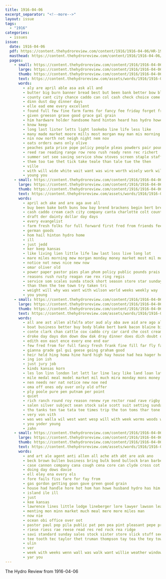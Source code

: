 ```yaml
---
title: 1916-04-06
excerpt_separator: "<!--more-->"
layout: issue
tags:
  - "1916"
categories:
  - issues
issue:
  date: 1916-04-06
  pdf: https://content.thehydroreview.com/content/1916/1916-04-06/HR-1916-04-06.pdf
  masthead: https://content.thehydroreview.com/content/1916/1916-04-06/masthead/HR-1916-04-06.jpg
  pages:
    - small: https://content.thehydroreview.com/content/1916/1916-04-06/small/HR-1916-04-06-01.jpg
      large: https://content.thehydroreview.com/content/1916/1916-04-06/large/HR-1916-04-06-01.jpg
      thumb: https://content.thehydroreview.com/content/1916/1916-04-06/thumbnails/HR-1916-04-06-01.jpg
      text: https://content.thehydroreview.com/assets/words/1916/1916-04-06/HR-1916-04-06-01.txt
      words:
        - aly are april able asa ask all and
        - butter big burn banner bread best but been bank better bow blanks bess bros business bas brands bor bel binger black buy
        - county cant city chance caddo can col cash check choice come
        - dinn dust day dinner days
        - elle ead eme every excellent
        - found full few fine farm farms for fancy fee friday forget fresh first fron
        - given greeson grave good grace gal grain
        - him hardware holder handsome hand hinton heard has hydro howe honesty how her
        - know keep
        - long last lister letts light lookeba line life less like
        - many made market moore mills most morgan may man mis morning mill mighty men
        - nin now north not neigh night nem nov
        - oats orders owns only olive
        - peaches pata price pope policy people pleas powders pair pound pitzer pleasure
        - reed rae reading range row reno rush ready renn rec richert
        - summer set see saving service show stoves screen staple staff sella school sell safe soap stock sorrow saturday sister stockton store stove scott say
        - them too tae thet tick take teale than tale tue the then
        - ville
        - with will wide white wait want was wire worth wisely work willis wearing wheat
        - young you
    - small: https://content.thehydroreview.com/content/1916/1916-04-06/small/HR-1916-04-06-02.jpg
      large: https://content.thehydroreview.com/content/1916/1916-04-06/large/HR-1916-04-06-02.jpg
      thumb: https://content.thehydroreview.com/content/1916/1916-04-06/thumbnails/HR-1916-04-06-02.jpg
      text: https://content.thehydroreview.com/assets/words/1916/1916-04-06/HR-1916-04-06-02.txt
      words:
        - april ach ake and are aga ave all
        - buy been bake both buns bow bay brend brackens begin bert bread but best billy
        - cash caddo cream cach city company canta charlotte colt county come care che class
        - draft der dainty dollar day days
        - every evangelist
        - farm fresh folks for full forward first fred from friends fee
        - german goods
        - hom hail hinton hydro home
        - ill
        - just jedd
        - ker keep kansas
        - like living lien little life law last loss live long lot
        - mare miles morning mew morgan monday money market most mil more marsh
        - notice not news nice new now
        - omar oliver old
        - power paper pastor pies plan phom policy public pounds prais
        - reasons rush rusty reagan rae rex ring regis
        - service som scales sunda stock short season store star sunday state sac seat spells stable schools stallion somes spell sal sale selling spring
        - than then the tee town try taken tri
        - weight will why was want with wilson world weeks weekly way
        - you young
    - small: https://content.thehydroreview.com/content/1916/1916-04-06/small/HR-1916-04-06-03.jpg
      large: https://content.thehydroreview.com/content/1916/1916-04-06/large/HR-1916-04-06-03.jpg
      thumb: https://content.thehydroreview.com/content/1916/1916-04-06/thumbnails/HR-1916-04-06-03.jpg
      text: https://content.thehydroreview.com/assets/words/1916/1916-04-06/HR-1916-04-06-03.txt
      words:
        - all ane ast allen alfalfa ator aud aly aba ave aid are ago alway and amy august agent
        - boat business better buy body blake bert bank bacon blaine big bros back butter bus ber bridge brabant bring best bane been breckenridge bill banke
        - conte clark chan cattle cox caddo cry car card che cost cream col city chase counts county change can caller
        - droke day days don down dow dak dray dinner does dich doubt death deen
        - edith eon east ence every ene end ear
        - few fred from for full fancy fresh frank fine fill far fly falfa farm friendly first fils famous ford found fee
        - gianna grade gal gui geese going graham good
        - heir held hing homa hine hard high hay house had hea hager horse hut hand has hinton her harness him hack hee hom hams home hydro hill health hove
        - ing ion ish
        - just jury job
        - kinds kansas korn
        - les lon linn london lot lett lar line lacy like land loan later last lard lay lynn lilly
        - mile medal meal model market mil much mira monday mons money made marke mere miss mate milling more morning may method mar moody mighty morgan mcfarlin most
        - nen needs ner nat notice new noe ned
        - oma off ones ody over only old offer
        - ply poole pure pen putnam per point
        - quiet
        - rich ranch round roy reason renew rye rector road rave rigby rae rand rebel rind
        - salen silver subject sean stock sale scott suit setting sunda seven sik sue speach sao stuff scot shock soon sunday see saturday studebaker styles side sal sion save sense school suits
        - tho tanks ten tae tata tee times trip the ton toms thar tone take thorpe trunk than
        - very von vith
        - was wes walla wil west want wesp will with week worms woods well white wood wan went wasp
        - you yoder young
        - zahn
    - small: https://content.thehydroreview.com/content/1916/1916-04-06/small/HR-1916-04-06-04.jpg
      large: https://content.thehydroreview.com/content/1916/1916-04-06/large/HR-1916-04-06-04.jpg
      thumb: https://content.thehydroreview.com/content/1916/1916-04-06/thumbnails/HR-1916-04-06-04.jpg
      text: https://content.thehydroreview.com/assets/words/1916/1916-04-06/HR-1916-04-06-04.txt
      words:
        - and art ale agent anti allen all ache ath abt are ask ano
        - beck brown bullen business bring bulk bond bullock bran barber brad best
        - case cannon company cana cough cena core can clyde cross cot city cedar chas catron chy
        - doing day dows davie
        - ell eley ena every els
        - fore fails fiss fare for fay from
        - gas gordon getting goon gave green good grain
        - house had handle hore hot hom han howe husband hydro has him home houck
        - island ile ill
        - just
        - kee kansas
        - lawrence lines little lodge lineberger lore lawyer lawson leas
        - menting mon minn market much meal mere more miles man
        - now nie
        - ocean obi office over oot
        - pastor paul pop pila public pat pen pea pint pleasant pepe price pose
        - riese riess rae reese read res red rock rea ridge
        - savi standard sunday sales stock sister store slick stuff see short shorts surgeon san service scott saint sack
        - tee tooth tec taylor thet truman thompson tay tea the tey tow ton
        - ulin
        - ver
        - week with weeks wenn wall was walk want willie weather windows will water
        - yar you
---
```


The Hydro Review from 1916-04-06

<!--more-->

